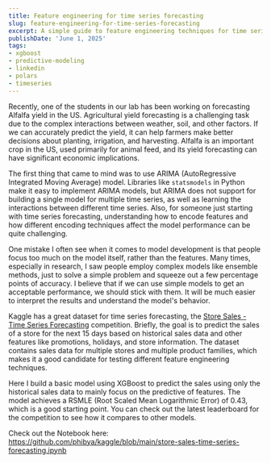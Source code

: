 ```yaml
---
title: Feature engineering for time series forecasting
slug: feature-engineering-for-time-series-forecasting
excerpt: A simple guide to feature engineering techniques for time series forecasting using XGBoost and Polars
publishDate: 'June 1, 2025'
tags:
- xgboost
- predictive-modeling
- linkedin
- polars
- timeseries
---
```


Recently, one of the students in our lab has been working on forecasting Alfalfa yield in the US.
Agricultural yield forecasting is a challenging task due to the complex interactions between weather, soil, and other factors.
If we can accurately predict the yield, it can help farmers make better decisions about planting, irrigation, and harvesting.
Alfalfa is an important crop in the US, used primarily for animal feed, and its yield forecasting can have significant economic implications.

The first thing that came to mind was to use ARIMA (AutoRegressive Integrated Moving Average) model. 
Libraries like `statsmodels` in Python make it easy to implement ARIMA models, but ARIMA does not support for building a single model for multiple time series, as well as learning the interactions between different time series.
Also, for someone just starting with time series forecasting, understanding how to encode features and how different encoding techniques affect the model performance can be quite challenging.

One mistake I often see when it comes to model development is that people focus too much on the model itself, rather than the features. Many times, especially in research, I saw people employ complex models like ensemble methods, just to solve a simple problem and squeeze out a few percentage points of accuracy. I believe that if we can use simple models to get an acceptable performance, we should stick with them. It will be much easier to interpret the results and understand the model's behavior.

Kaggle has a great dataset for time series forecasting, the [Store Sales - Time Series Forecasting](https://www.kaggle.com/competitions/store-sales-time-series-forecasting) competition. Briefly, the goal is to predict the sales of a store for the next 15 days based on historical sales data and other features like promotions, holidays, and store information. The dataset contains sales data for multiple stores and multiple product families, which makes it a good candidate for testing different feature engineering techniques.

Here I build a basic model using XGBoost to predict the sales using only the historical sales data to mainly focus on the predictive of features. The model achieves a RSMLE (Root Scaled Mean Logarithmic Error) of 0.43, which is a good starting point. You can check out the latest leaderboard for the competition to see how it compares to other models.

Check out the Notebook here: https://github.com/phibya/kaggle/blob/main/store-sales-time-series-forecasting.ipynb